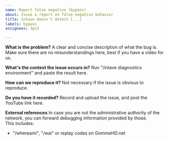 ```yaml
---
name: Report false negative (bypass)
about: Issue a report on false negative behavior
title: Intave doesn't detect [...]
labels: bypass
assignees: Jpx3

---
```


**What is the problem?**
A clear and concise description of what the bug is.
Make sure there are no misunderstandings here, best if you have a video for us.

**What's the context the issue occurs in?**
Run "/intave diagnostics environment" and paste the result here.

**How can we reproduce it?**
Not necessary if the issue is obvious to reproduce.

**Do you have it recorded?**
Record and upload the issue, and post the YouTube link here.

**External references**
In case you are not the administrative authority of the network,
you can forward debugging information provided by those.
<br>
This includes: 
- "/whereami", "/wai" or replay codes on GommeHD.net
